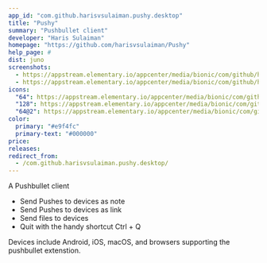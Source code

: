 ```yaml
---
app_id: "com.github.harisvsulaiman.pushy.desktop"
title: "Pushy"
summary: "Pushbullet client"
developer: "Haris Sulaiman"
homepage: "https://github.com/harisvsulaiman/Pushy"
help_page: #
dist: juno
screenshots:
  - https://appstream.elementary.io/appcenter/media/bionic/com/github/harisvsulaiman.pushy/4F8F77DC5C43DD18CF9F419AC7AD962B/screenshots/image-1_orig.png
  - https://appstream.elementary.io/appcenter/media/bionic/com/github/harisvsulaiman.pushy/4F8F77DC5C43DD18CF9F419AC7AD962B/screenshots/image-2_orig.png
icons:
  "64": https://appstream.elementary.io/appcenter/media/bionic/com/github/harisvsulaiman.pushy/4F8F77DC5C43DD18CF9F419AC7AD962B/icons/64x64/com.github.harisvsulaiman.pushy_com.github.harisvsulaiman.pushy.png
  "128": https://appstream.elementary.io/appcenter/media/bionic/com/github/harisvsulaiman.pushy/4F8F77DC5C43DD18CF9F419AC7AD962B/icons/128x128/com.github.harisvsulaiman.pushy_com.github.harisvsulaiman.pushy.png
  "64@2": https://appstream.elementary.io/appcenter/media/bionic/com/github/harisvsulaiman.pushy/4F8F77DC5C43DD18CF9F419AC7AD962B/icons/64x64@2/com.github.harisvsulaiman.pushy_com.github.harisvsulaiman.pushy.png
color:
  primary: "#e9f4fc"
  primary-text: "#000000"
price: 
releases:
redirect_from:
  - /com.github.harisvsulaiman.pushy.desktop/
---
```

<p>A Pushbullet client</p>
<ul>
  <li>Send Pushes to devices as note</li>
  <li>Send Pushes to devices as link</li>
  <li>Send files to devices</li>
  <li>Quit with the handy shortcut Ctrl + Q</li>
</ul>
<p>Devices include Android, iOS, macOS, and browsers supporting the pushbullet extenstion.</p>

